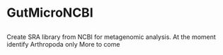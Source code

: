 # GutMicroNCBI
## 
Create SRA library from NCBI for metagenomic analysis.
At the moment identify Arthropoda only
More to come
